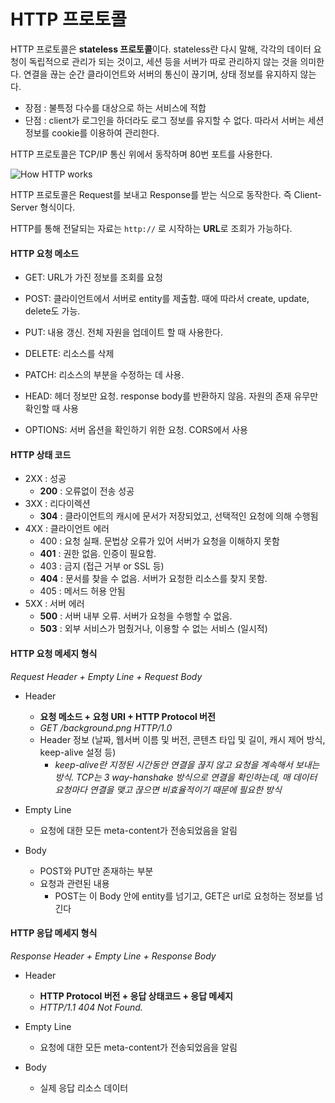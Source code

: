 # HTTP 프로토콜

HTTP 프로토콜은 **stateless 프로토콜**이다. stateless란 다시 말해, 각각의 데이터 요청이 독립적으로 관리가 되는 것이고, 세션 등을 서버가 따로 관리하지 않는 것을 의미한다. 연결을 끊는 순간 클라이언트와 서버의 통신이 끊기며, 상태 정보를 유지하지 않는다.

- 장점 : 불특정 다수를 대상으로 하는 서비스에 적합
- 단점 : client가 로그인을 하더라도 로그 정보를 유지할 수 없다. 따라서 서버는 세션 정보를 cookie를 이용하여 관리한다.

HTTP 프로토콜은 TCP/IP 통신 위에서 동작하며 80번 포트를 사용한다.

![How HTTP works](https://joshua1988.github.io/images/posts/web/http/request-response.png)

HTTP 프로토콜은 Request를 보내고 Response를 받는 식으로 동작한다. 즉 Client-Server 형식이다.

HTTP를 통해 전달되는 자료는 `http://` 로 시작하는 **URL**로 조회가 가능하다.

#### HTTP 요청 메소드

- GET: URL가 가진 정보를 조회를 요청
- POST: 클라이언트에서 서버로 entity를 제출함. 때에 따라서 create, update, delete도 가능.
- PUT: 내용 갱신. 전체 자원을 업데이트 할 때 사용한다.
- DELETE: 리소스를 삭제

- PATCH: 리소스의 부분을 수정하는 데 사용.
- HEAD: 헤더 정보만 요청. response body를 반환하지 않음. 자원의 존재 유무만 확인할 때 사용
- OPTIONS: 서버 옵션을 확인하기 위한 요청. CORS에서 사용

#### HTTP 상태 코드

- 2XX : 성공
  - **200** : 오류없이 전송 성공
- 3XX : 리다이렉션
  - **304** : 클라이언트의 캐시에 문서가 저장되었고, 선택적인 요청에 의해 수행됨
- 4XX : 클라이언트 에러
  - 400 : 요청 실패. 문법상 오류가 있어 서버가 요청을 이해하지 못함
  - **401** : 권한 없음. 인증이 필요함.
  - 403 : 금지 (접근 거부 or SSL 등)
  - **404** : 문서를 찾을 수 없음. 서버가 요청한 리소스를 찾지 못함.
  - 405 : 메서드 허용 안됨
- 5XX : 서버 에러
  - **500** : 서버 내부 오류. 서버가 요청을 수행할 수 없음.
  - **503** : 외부 서비스가 멈췄거나, 이용할 수 없는 서비스 (일시적)

#### HTTP 요청 메세지 형식

_Request Header + Empty Line + Request Body_

- Header

  - **요청 메소드 + 요청 URI + HTTP Protocol 버전**
  - _GET /background.png HTTP/1.0_
  - Header 정보 (날짜, 웹서버 이름 및 버전, 콘텐츠 타입 및 길이, 캐시 제어 방식, keep-alive 설정 등)
    - _keep-alive란 지정된 시간동안 연결을 끊지 않고 요청을 계속해서 보내는 방식. TCP는 3 way-hanshake 방식으로 연결을 확인하는데, 매 데이터 요청마다 연결을 맺고 끊으면 비효율적이기 때문에 필요한 방식_

- Empty Line

  - 요청에 대한 모든 meta-content가 전송되었음을 알림

- Body
  - POST와 PUT만 존재하는 부분
  - 요청과 관련된 내용
    - POST는 이 Body 안에 entity를 넘기고, GET은 url로 요청하는 정보를 넘긴다

#### HTTP 응답 메세지 형식

_Response Header + Empty Line + Response Body_

- Header

  - **HTTP Protocol 버전 + 응답 상태코드 + 응답 메세지**
  - _HTTP/1.1 404 Not Found._

- Empty Line

  - 요청에 대한 모든 meta-content가 전송되었음을 알림

- Body
  - 실제 응답 리소스 데이터
